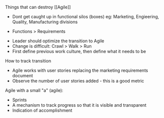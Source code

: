 Things that can destroy [[Agile]]

* Dont get caught up in functional silos (boxes)
   eg: Marketing, Engieering, Quality, Manufacturing divisions
   
- Functions > Requirements
* Leader should optimize the transition to Agile
* Change is difficult: Crawl > Walk > Run
* First define previous work culture, then define what it needs to be

How to track transition
* Agile works with user stories replacing the marketing requirements document
* Observe the number of user stories added - this is a good metric

Agile with a small "a" (agile):
-   Sprints
-   A mechanism to track progress so that it is visible and transparent
-   Indication of accomplishment